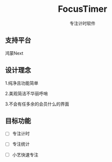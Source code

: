 <h1 align="center">
  FocusTimer
</h1>

<p align="center">
  专注计时软件
</p>

## 支持平台

鸿蒙Next

## 设计理念

1.纯净且功能简单

2.美观简洁不华丽呼哨

3.不会有任多余的会员什么的界面

## 目标功能

+ [ ] 专注计时

+ [ ] 专注统计

+ [ ] 小艺快速专注
